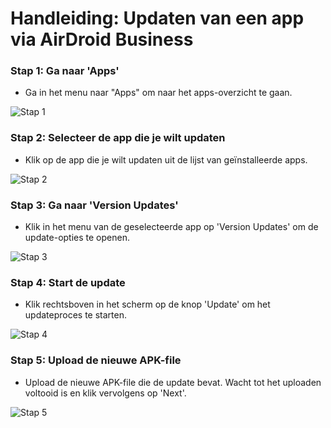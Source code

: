 # Handleiding: Updaten van een app via AirDroid Business

### Stap 1: Ga naar 'Apps'
- Ga in het menu naar "Apps" om naar het apps-overzicht te gaan.

![Stap 1](https://github.com/user-attachments/assets/3c4e26c8-d5e1-4478-9ea7-88016f699afe)

### Stap 2: Selecteer de app die je wilt updaten
- Klik op de app die je wilt updaten uit de lijst van geïnstalleerde apps.

![Stap 2](https://github.com/user-attachments/assets/514e3db8-0d1b-4099-bc8d-e3b773903c49)

### Stap 3: Ga naar 'Version Updates'
- Klik in het menu van de geselecteerde app op 'Version Updates' om de update-opties te openen.

![Stap 3](https://github.com/user-attachments/assets/584681e0-01bb-43dc-bb64-bc1f92649559)

### Stap 4: Start de update
- Klik rechtsboven in het scherm op de knop 'Update' om het updateproces te starten.

![Stap 4](https://github.com/user-attachments/assets/bab1c3f1-03fc-40e2-92c5-d6affae376f7)

### Stap 5: Upload de nieuwe APK-file
- Upload de nieuwe APK-file die de update bevat. Wacht tot het uploaden voltooid is en klik vervolgens op 'Next'.

![Stap 5](https://github.com/user-attachments/assets/a6ee7189-2b06-454e-9787-6a1abec34752)
